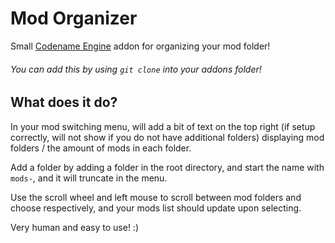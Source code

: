 # Mod Organizer

Small [Codename Engine](https://codename-engine.com) addon for organizing your mod folder!

###### You can add this by using `git clone` into your addons folder!

## What does it do?
In your mod switching menu, will add a bit of text on the top right (if setup correctly, will not show if you do not have additional folders) displaying mod folders / the amount of mods in each folder.

Add a folder by adding a folder in the root directory, and start the name with `mods-`, and it will truncate in the menu.

Use the scroll wheel and left mouse to scroll between mod folders and choose respectively, and your mods list should update upon selecting.

Very human and easy to use! :)
